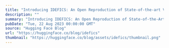 ```yaml
---
title: "Introducing IDEFICS: An Open Reproduction of State-of-the-art Visual Language Model"
description: ""
summary: "Introducing IDEFICS: An Open Reproduction of State-of-the-Art Visual Language Model We are excited t..."
pubDate: "Tue, 22 Aug 2023 00:00:00 GMT"
source: "Hugging Face Blog"
url: "https://huggingface.co/blog/idefics"
thumbnail: "https://huggingface.co/blog/assets/idefics/thumbnail.png"
---
```


